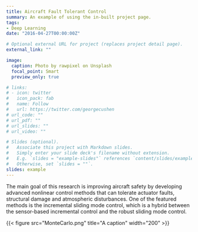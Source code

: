 ```yaml
---
title: Aircraft Fault Tolerant Control
summary: An example of using the in-built project page.
tags:
- Deep Learning
date: "2016-04-27T00:00:00Z"

# Optional external URL for project (replaces project detail page).
external_link: ""

image:
  caption: Photo by rawpixel on Unsplash
  focal_point: Smart
  preview_only: true

# links:
# - icon: twitter
#   icon_pack: fab
#   name: Follow
#   url: https://twitter.com/georgecushen
# url_code: ""
# url_pdf: ""
# url_slides: ""
# url_video: ""

# Slides (optional).
#   Associate this project with Markdown slides.
#   Simply enter your slide deck's filename without extension.
#   E.g. `slides = "example-slides"` references `content/slides/example-slides.md`.
#   Otherwise, set `slides = ""`.
slides: example
---
```


The main goal of this research is improving aircraft safety by developing advanced nonlinear control methods that can tolerate actuator faults, structural damage and atmospheric disturbances. One of the featured methods is the incremental sliding mode control, which is a hybrid between the sensor-based incremental control and the robust sliding mode control.

{{< figure src="MonteCarlo.png" title="A caption" width="200" >}}
